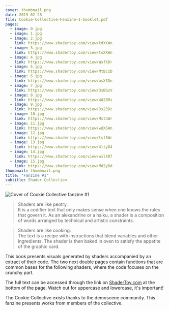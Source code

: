 ```yaml
---
cover: thumbnail.png
date: 2019-02-28
file: Cookie-Collective-Fanzine-1-booklet.pdf
pages:
  - image: 0.jpg
  - image: 1.jpg
  - image: 2.jpg
    link: https://www.shadertoy.com/view/tdXXWn
  - image: 3.jpg
    link: https://www.shadertoy.com/view/tsXXWn
  - image: 4.jpg
    link: https://www.shadertoy.com/view/WsfXDr
  - image: 5.jpg
    link: https://www.shadertoy.com/view/MtBczD
  - image: 6.jpg
    link: https://www.shadertoy.com/view/wsXSDn
  - image: 7.jpg
    link: https://www.shadertoy.com/view/3sBGzV
  - image: 8.jpg
    link: https://www.shadertoy.com/view/4d2BRz
  - image: 9.jpg
    link: https://www.shadertoy.com/view/3s23Dc
  - image: 10.jpg
    link: https://www.shadertoy.com/view/Mst3Wr
  - image: 11.jpg
    link: https://www.shadertoy.com/view/wdXSWn
  - image: 12.jpg
    link: https://www.shadertoy.com/view/tsfSWr
  - image: 13.jpg
    link: https://www.shadertoy.com/view/4ltyD4
  - image: 14.jpg
    link: https://www.shadertoy.com/view/wslXR7
  - image: 15.jpg
    link: https://www.shadertoy.com/view/Md2yDd
thumbnail: thumbnail.png
title: "Fanzine #1"
subtitle: Shader Collection
---
```


![Cover of Cookie Collective fanzine #1](thumbnail.png)

> Shaders are like peotry.  
> It is a codifier text that only makes sense when one knows the rules that govern it. As an alexandrine or a haiku, a shader is a composition of words arranged by technical and artistic constraints.

> Shaders are like cooking.  
> The text is a recipe with instructions that blend variables and other ingredients. The shader is then baked in oven to satisfy the appetite of the graphic card.

This book presents visuals generated by shaders accompanied by an extract of their code. The two next double pages contain functions that are common bases for the following shaders, where the code focuses on the crunchy part.

The full text can be accessed through the link on [ShaderToy.com](https://www.shadertoy.com) at the bottom of the page. Watch out for uppercase and lowercase, it's important!

The Cookie Collective exists thanks to the demoscene community. This fanzine presents works from members of the collective.
